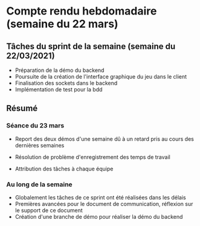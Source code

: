 # Compte rendu hebdomadaire (semaine du 22 mars)

## Tâches du sprint de la semaine (semaine du 22/03/2021)

- Préparation de la démo du backend
- Poursuite de la création de l'interface graphique du jeu dans le client
- Finalisation des sockets dans le backend
- Implémentation de test pour la bdd

## Résumé

### Séance du 23 mars

- Report des deux démos d'une semaine dû à un retard pris au cours des dernières semaines

- Résolution de problème d'enregistrement des temps de travail

- Attribution des tâches à chaque équipe

### Au long de la semaine

- Globalement les tâches de ce sprint ont été réalisées dans les délais
- Premières avancées pour le document de communication, réflexion sur le support de ce document
- Création d'une branche de démo pour réaliser la démo du backend
